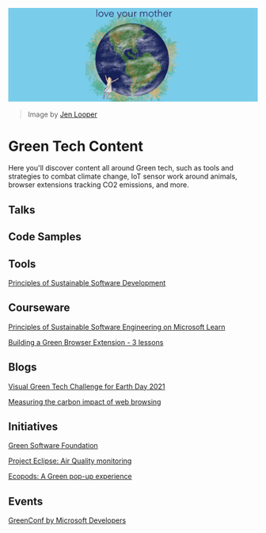 ![Love your mother!](images/green.png)
> Image by [Jen Looper](https://twitter.com/jenlooper)


# Green Tech Content

Here you'll discover content all around Green tech, such as tools and strategies to combat climate change, IoT sensor work around animals, browser extensions tracking CO2 emissions, and more.

## Talks

## Code Samples

## Tools

[Principles of Sustainable Software Development](https://principles.green/)

## Courseware

[Principles of Sustainable Software Engineering on Microsoft Learn](https://docs.microsoft.com/en-us/learn/modules/sustainable-software-engineering-overview/)

[Building a Green Browser Extension - 3 lessons](https://github.com/microsoft/Web-Dev-For-Beginners/tree/main/5-browser-extension)

## Blogs

[Visual Green Tech Challenge for Earth Day 2021](https://techcommunity.microsoft.com/t5/green-tech-blog/visualgreentech-challenge-earthday-2021/ba-p/2257548)

[Measuring the carbon impact of web browsing](https://devblogs.microsoft.com/sustainable-software/measuring-the-carbon-impact-of-web-browsing/)

## Initiatives

[Green Software Foundation](https://greensoftware.foundation/)

[Project Eclipse: Air Quality monitoring](https://www.microsoft.com/en-us/research/urban-innovation-research/)

[Ecopods: A Green pop-up experience](https://www.microsoft.com/en-us/research/project/ecopod/)

## Events

[GreenConf by Microsoft Developers](https://www.youtube.com/watch?v=D-spTjqAswA&ab_channel=MicrosoftDeveloper)

